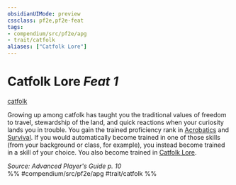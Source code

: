```yaml
---
obsidianUIMode: preview
cssclass: pf2e,pf2e-feat
tags:
- compendium/src/pf2e/apg
- trait/catfolk
aliases: ["Catfolk Lore"]
---
```

# Catfolk Lore  *Feat 1*  
[catfolk](catfolk-b1.md "Catfolk Ancestry & Heritage Trait")  


Growing up among catfolk has taught you the traditional values of freedom to travel, stewardship of the land, and quick reactions when your curiosity lands you in trouble. You gain the trained proficiency rank in [Acrobatics](skills.md#Acrobatics) and [Survival](skills.md#Survival). If you would automatically become trained in one of those skills (from your background or class, for example), you instead become trained in a skill of your choice. You also become trained in [Catfolk Lore](skills.md#Lore).

*Source: Advanced Player's Guide p. 10*  
%% #compendium/src/pf2e/apg #trait/catfolk %%